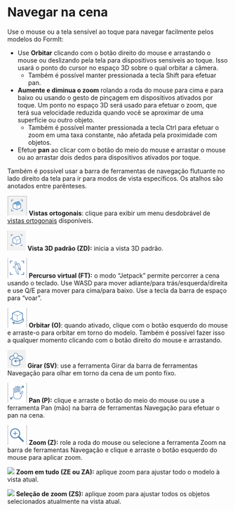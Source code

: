 # Navegar na cena

Use o mouse ou a tela sensível ao toque para navegar facilmente pelos modelos do FormIt:

* Use **Orbitar** clicando com o botão direito do mouse e arrastando o mouse ou deslizando pela tela para dispositivos sensíveis ao toque. Isso usará o ponto do cursor no espaço 3D sobre o qual orbitar a câmera.
   * Também é possível manter pressionada a tecla Shift para efetuar pan.
* **Aumente e diminua o zoom** rolando a roda do mouse para cima e para baixo ou usando o gesto de pinçagem em dispositivos ativados por toque. Um ponto no espaço 3D será usado para efetuar o zoom, que terá sua velocidade reduzida quando você se aproximar de uma superfície ou outro objeto.
   * Também é possível manter pressionada a tecla Ctrl para efetuar o zoom em uma taxa constante, não afetada pela proximidade com objetos.
* Efetue **pan** ao clicar com o botão do meio do mouse e arrastar o mouse ou ao arrastar dois dedos para dispositivos ativados por toque.

Também é possível usar a barra de ferramentas de navegação flutuante no lado direito da tela para ir para modos de vista específicos. Os atalhos são anotados entre parênteses.

![](../.gitbook/assets/20190618-ortho-views.png) **Vistas ortogonais**: clique para exibir um menu desdobrável de [vistas ortogonais](../tool-library/orthographic-views.md) disponíveis.

![](../.gitbook/assets/20190618-3d-view.png) **Vista 3D padrão (ZD):** inicia a vista 3D padrão.

![](../.gitbook/assets/jet-pack.png) **Percurso virtual (FT):** o modo “Jetpack” permite percorrer a cena usando o teclado. Use WASD para mover adiante/para trás/esquerda/direita e use Q/E para mover para cima/para baixo. Use a tecla da barra de espaço para “voar”.

![](../.gitbook/assets/orbit-tool.png) **Orbitar (O)**: quando ativado, clique com o botão esquerdo do mouse e arraste-o para orbitar em torno do modelo. Também é possível fazer isso a qualquer momento clicando com o botão direito do mouse e arrastando.

![](../.gitbook/assets/swivel.PNG) **Girar (SV)**: use a ferramenta Girar da barra de ferramentas Navegação para olhar em torno da cena de um ponto fixo.

![](../.gitbook/assets/panning.png) **Pan (P):** clique e arraste o botão do meio do mouse ou use a ferramenta Pan (mão) na barra de ferramentas Navegação para efetuar o pan na cena.

![](../.gitbook/assets/zoom.png) **Zoom (Z):** role a roda do mouse ou selecione a ferramenta Zoom na barra de ferramentas Navegação e clique e arraste o botão esquerdo do mouse para aplicar zoom.

![](../.gitbook/assets/zoom\_all.png) **Zoom em tudo (ZE ou ZA):** aplique zoom para ajustar todo o modelo à vista atual.

![](../.gitbook/assets/zoom\_selection.png) **Seleção de zoom (ZS):** aplique zoom para ajustar todos os objetos selecionados atualmente na vista atual.
